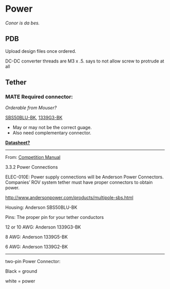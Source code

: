 # Power

*Conor is da bes.*

## PDB

Upload design files once ordered.

DC-DC converter threads are M3 x .5.  says to not allow screw to protrude at all

## Tether

### MATE Required connector:

*Orderable from Mouser?*

[SBS50BLU-BK](http://www.mouser.com/Search/Refine.aspx?Keyword=SBS50BLU-BK), [1339G3-BK](http://www.mouser.com/ProductDetail/Anderson-Power-Products/1339G3-BK/?qs=%2fha2pyFaduhEqwGxM%252bpLcfHh%252bTZjTFTR%252bZDU%252b5LUeCI%3d)
* May or may not be the correct guage.
* Also need complementary connector.
 
**[Datasheet?](http://www.mouser.com/ds/2/22/andersonpowerproducts_DS-SBS(4)-355281.pdf)**

---

From: [Competition Manual](http://www.marinetech.org/files/marine/files/ROV%20Competition/2015%20files/EXPLORER_MANUAL_FINAL_v6b_cover.pdf)

3.3.2 Power Connections

ELEC-010E: Power supply connections will be Anderson Power Connectors. Companies’ ROV system tether
must have proper connectors to obtain power.

http://www.andersonpower.com/products/multipole-sbs.html

Housing: Anderson SBS50BLU-BK

Pins: The proper pin for your tether conductors

12 or 10 AWG: Anderson 1339G3-BK

8 AWG: Anderson 1339G5-BK

6 AWG: Anderson 1339G2-BK 


---
two-pin Power Connector:
 
Black = ground
 
white = power

